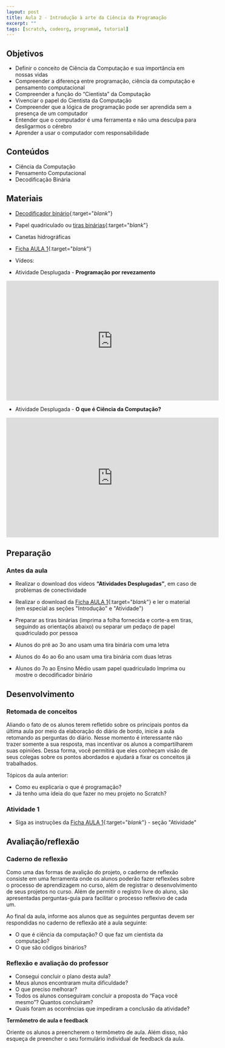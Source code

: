 ```yaml
---
layout: post
title: Aula 2 - Introdução à arte da Ciência da Programação
excerpt: ""
tags: [scratch, codeorg, programaê, tutorial]
---
```



## Objetivos

- Definir o conceito de Ciência da Computação e sua importância em nossas vidas
- Compreender a diferença entre programação, ciência da computação e pensamento computacional
- Compreender a função do “Cientista” da Computação
- Vivenciar o papel do Cientista da Computação
- Compreender que a lógica de programação pode ser aprendida sem a presença de um computador
- Entender que o computador é uma ferramenta e não uma desculpa para desligarmos o cérebro
- Aprender a usar o computador com responsabilidade

## Conteúdos
- Ciência da Computação
- Pensamento Computacional
- Decodificação Binária

## Materiais
- [Decodificador binário](/blocos/pdf/Decodificador.pdf){:target="_blank_"}
- Papel quadriculado ou
[tiras binárias](/blocos/pdf/TirasBinarias.pdf){:target="_blank_"}
- Canetas hidrográficas
- [Ficha AULA 1](/blocos/pdf/Ficha%201-IntroducaoCienciadaComputacao.pdf){:target="_blank_"}

- Vídeos:
 - Atividade Desplugada - **Programação por revezamento**

 <iframe width="560" height="315" src="https://www.youtube.com/embed/FFpvtooUrzg" frameborder="0" allowfullscreen></iframe>


 - Atividade Desplugada - **O que é Ciência da Computação?**

 <iframe width="560" height="315" src="https://www.youtube.com/embed/HsXaVV6fFDY" frameborder="0" allowfullscreen></iframe>

## Preparação

### Antes da aula

 - Realizar o download dos vídeos **“Atividades Desplugadas”**, em caso de problemas de conectividade
 - Realizar o download da [Ficha AULA 1](/blocos/pdf/Ficha%201-IntroducaoCienciadaComputacao.pdf){:target="_blank_"} e ler o material (em especial as seções "Introdução" e "Atividade")
 - Preparar as tiras binárias (imprima a folha fornecida e corte-a em tiras, seguindo as orientaçõs abaixo) ou separar um pedaço de papel quadriculado por pessoa

  -  Alunos do pré ao 3o ano usam uma tira binária com uma letra

  - Alunos do 4o ao 6o ano usam uma tira binária com duas letras

  - Alunos do 7o ao Ensino Médio usam papel quadriculado
Imprima ou mostre o decodificador binário


## Desenvolvimento

### Retomada de conceitos

Aliando o fato de os alunos terem refletido sobre os principais pontos da última aula por meio da elaboração do diário de bordo, inicie a aula retomando  as perguntas do diário. Nesse momento é interessante não trazer somente a sua resposta, mas incentivar os alunos a compartilharem suas opiniões. Dessa forma, você permitirá que eles conheçam visão de seus colegas sobre os pontos abordados e ajudará a fixar os conceitos já trabalhados.

Tópicos da aula anterior:

- Como eu explicaria o que é programação?
- Já tenho uma ideia do que fazer no meu projeto no Scratch?

### Atividade 1
 - Siga as instruções da [Ficha AULA 1](/blocos/pdf/Ficha%201-IntroducaoCienciadaComputacao.pdf){:target="_blank_"} - seção "Atividade"


## Avaliação/reflexão

### Caderno de reflexão

Como uma das formas de avalição do projeto, o caderno de reflexão consiste em uma ferramenta onde os alunos poderão fazer reflexões sobre o processo de aprendizagem no curso, além de registrar o desenvolvimento de seus projetos no curso.
Além de permitir o registro livre do aluno, são apresentadas perguntas-guia para facilitar o processo reflexivo de cada um.

Ao final da aula, informe aos alunos que as seguintes perguntas devem ser respondidas no caderno de reflexão até a aula seguinte:

- O que é ciência da computação? O que faz um cientista da computação?
- O que são códigos binários?

### Reflexão e avaliação do professor

 - Consegui concluir o plano desta aula?
 - Meus alunos encontraram muita dificuldade?
 - O que preciso melhorar?
 - Todos os alunos conseguiram concluir a proposta do “Faça você mesmo”? Quantos concluíram?
 - Quais foram as ocorrências que impediram a conclusão da atividade?

 **Termômetro de aula e feedback**

 Oriente os alunos a preencherem o termômetro de aula. Além disso, não esqueça de preencher o seu formulário individual de feedback da aula.
